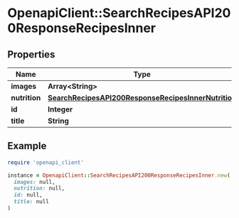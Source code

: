 # OpenapiClient::SearchRecipesAPI200ResponseRecipesInner

## Properties

| Name | Type | Description | Notes |
| ---- | ---- | ----------- | ----- |
| **images** | **Array&lt;String&gt;** |  | [optional] |
| **nutrition** | [**SearchRecipesAPI200ResponseRecipesInnerNutrition**](SearchRecipesAPI200ResponseRecipesInnerNutrition.md) |  | [optional] |
| **id** | **Integer** |  | [optional] |
| **title** | **String** |  | [optional] |

## Example

```ruby
require 'openapi_client'

instance = OpenapiClient::SearchRecipesAPI200ResponseRecipesInner.new(
  images: null,
  nutrition: null,
  id: null,
  title: null
)
```

